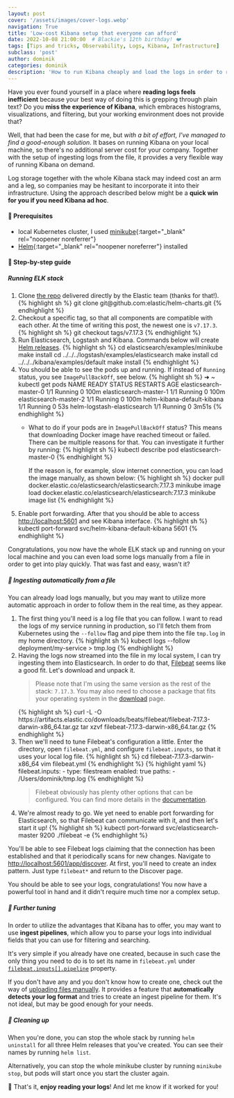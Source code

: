 ```yaml
---
layout: post
cover: '/assets/images/cover-logs.webp'
navigation: True
title: 'Low-cost Kibana setup that everyone can afford'
date: 2022-10-08 21:00:00  # Blackie's 12th birthday! ❤️
tags: [Tips and tricks, Observability, Logs, Kibana, Infrastructure]
subclass: 'post'
author: dominik
categories: dominik
description: 'How to run Kibana cheaply and load the logs in order to read them ad hoc?'
---
```


Have you ever found yourself in a place where **reading logs feels inefficient**
because your best way of doing this is grepping through plain text? Do you
**miss the experience of Kibana**, which embraces histograms, visualizations, and
filtering, but your working environment does not provide that?

Well, that had been the case for me, but *with a bit of effort, I've managed to
find a good-enough solution*. It bases on running Kibana on your local
machine, so there's no additional server cost for your company. Together with
the setup of ingesting logs from the file, it provides a very flexible way
of running Kibana on demand.

Log storage together with the whole Kibana stack may indeed cost an arm and
a leg, so companies may be hesitant to incorporate it into their infrastructure.
Using the approach described below might be a **quick win for you if you need
Kibana ad hoc**.

#### 📌 Prerequisites

- local Kubernetes cluster, I used [minikube](https://github.com/kubernetes/minikube){:target="_blank" rel="noopener noreferrer"}
- [Helm](https://helm.sh/){:target="_blank" rel="noopener noreferrer"} installed

#### 🐾 Step-by-step guide

##### Running ELK stack

<ol>
<li>
Clone <a href="https://github.com/elastic/helm-charts" target="_blank" rel="noopener noreferrer">the repo</a>
delivered directly by the Elastic team (thanks for that!).
{% highlight sh %}
git clone git@github.com:elastic/helm-charts.git
{% endhighlight %}
</li>
<li>
Checkout a specific tag, so that all components are compatible with each
other. At the time of writing this post, the newest one is <code>v7.17.3</code>.
{% highlight sh %}
git checkout tags/v7.17.3
{% endhighlight %}
</li>
<li>
Run Elasticsearch, Logstash and Kibana. Commands below will create 
<a href="https://helm.sh/docs/topics/architecture/#the-purpose-of-helm" target="_blank" rel="noopener noreferrer">Helm releases</a>.
{% highlight sh %}
cd elasticsearch/examples/minikube
make install
cd ../../../logstash/examples/elasticsearch
make install
cd ../../../kibana/examples/default
make install
{% endhighlight %}
</li>
<li>
You should be able to see the pods up and running. If instead of
<code>Running</code> status, you see <code>ImagePullBackOff</code>, see below.
{% highlight sh %}
➜  ~ kubectl get pods
NAME                         READY   STATUS    RESTARTS   AGE
elasticsearch-master-0       1/1     Running   0          100m
elasticsearch-master-1       1/1     Running   0          100m
elasticsearch-master-2       1/1     Running   0          100m
helm-kibana-default-kibana   1/1     Running   0          53s
helm-logstash-elasticsearch  1/1     Running   0          3m51s
{% endhighlight %}
</li>
<ul><li>
What to do if your pods are in <code>ImagePullBackOff</code> status? This means that
downloading Docker image have reached timeout or failed. There can be multiple
reasons for that. You can investigate it further by running:
{% highlight sh %}
kubectl describe pod elasticsearch-master-0
{% endhighlight %}

If the reason is, for example, slow internet connection, you can load the
image manually, as shown below:
{% highlight sh %}
docker pull docker.elastic.co/elasticsearch/elasticsearch:7.17.3
minikube image load docker.elastic.co/elasticsearch/elasticsearch:7.17.3
minikube image list
{% endhighlight %}
</li></ul>
<li>
Enable port forwarding. After that you should be able to access
<a href="http://localhost:5601" target="_blank" rel="noopener noreferrer">http://localhost:5601</a>
and see Kibana interface.
{% highlight sh %}
kubectl port-forward svc/helm-kibana-default-kibana 5601
{% endhighlight %}
</li>
</ol>

Congratulations, you now have the whole ELK stack up and running on your local
machine and you can even load some logs manually from a file in order to get
into play quickly. That was fast and easy, wasn't it?

##### 🍼 Ingesting automatically from a file

You can already load logs manually, but you may want to utilize more automatic
approach in order to follow them in the real time, as they appear.

<ol>
<li>
The first thing you'll need is a log file that you can follow. I want to read
the logs of my service running in production, so I'll fetch them from Kubernetes
using the <code>--follow</code> flag and pipe them into the file
<code>tmp.log</code> in my home directory.
{% highlight sh %}
kubectl logs --follow deployment/my-service > tmp.log
{% endhighlight %}
</li>
<li>
Having the logs now streamed into the file in my local system, I can try
ingesting them into Elasticsearch. In order to do that,
<a href="https://www.elastic.co/beats/filebeat" target="_blank" rel="noopener noreferrer">Filebeat</a>
seems like a good fit. Let's download and unpack it.
<blockquote>
    <p>
        Please note that I'm using the same version as the rest of the stack:
        <code>7.17.3</code>. You may also need to choose a package that fits
        your operating system in the 
        <a href="https://www.elastic.co/downloads/past-releases/filebeat-7-17-3" target="_blank" rel="noopener noreferrer">download</a> 
        page.
    </p>
</blockquote>
{% highlight sh %}
curl -L -O https://artifacts.elastic.co/downloads/beats/filebeat/filebeat-7.17.3-darwin-x86_64.tar.gz
tar xzvf filebeat-7.17.3-darwin-x86_64.tar.gz
{% endhighlight %}
</li>
<li>
Then we'll need to tune Filebeat's configuration a little. Enter the directory,
open <code>filebeat.yml</code>, and configure <code>filebeat.inputs</code>, so
that it uses your local log file.
{% highlight sh %}
cd filebeat-7.17.3-darwin-x86_64
vim filebeat.yml
{% endhighlight %}
{% highlight yaml %}
filebeat.inputs:
- type: filestream
  enabled: true
  paths:
  - /Users/dominik/tmp.log
{% endhighlight %}
<blockquote>
    <p>
        Filebeat obviously has plenty other options that can be configured.
        You can find more details in the
        <a href="https://www.elastic.co/guide/en/beats/filebeat/7.17/configuring-howto-filebeat.html" target="_blank" rel="noopener noreferrer">documentation</a>.
    </p>
</blockquote>
</li>
<li>
We're almost ready to go. We yet need to enable port forwarding for Elasticsearch,
so that Filebeat can communicate with it, and then let's start it up!
{% highlight sh %}
kubectl port-forward svc/elasticsearch-master 9200
./filebeat -e
{% endhighlight %}
</li>
</ol>

You'll be able to see Filebeat logs claiming that the connection has been
established and that it periodically scans for new changes. Navigate to
<a href="http://localhost:5601/app/discover" target="_blank" rel="noopener noreferrer">http://localhost:5601/app/discover</a>.
At first, you'll need to create an index pattern. Just type <code>filebeat*</code>
and return to the Discover page.

You should be able to see your logs, congratulations! You now have a powerful
tool in hand and it didn't require much time nor a complex setup.

##### 🧪 Further tuning

In order to utilize the advantages that Kibana has to offer, you may want to
use **ingest pipelines**, which allow you to parse your logs into individual fields
that you can use for filtering and searching.

It's very simple if you already have one created, because
in such case the only thing you need to do is to set its name in
<code>filebeat.yml</code> under
<a href="https://www.elastic.co/guide/en/beats/filebeat/7.17/filebeat-input-filestream.html#_pipeline_6" target="_blank" rel="noopener noreferrer"><code>filebeat.inputs[].pipeline</code></a>
property.

If you don't have any and you don't know how to create one, check out the way of
<a href="http://localhost:5601/app/home#/tutorial_directory/fileDataViz" target="_blank" rel="noopener noreferrer">uploading files manually</a>.
It provides a feature that **automatically detects your log format** and tries to
create an ingest pipeline for them. It's not ideal, but may be good enough for
your needs.

##### 🧹 Cleaning up

When you're done, you can stop the whole stack by running
<code>helm uninstall</code> for all three Helm releases that you've created.
You can see their names by running <code>helm list</code>.

Alternatively, you can stop the whole minikube cluster by running
<code>minikube stop</code>, but pods will start once you start the cluster
again.

🎉 That's it, **enjoy reading your logs**! And let me know if it worked for you!
